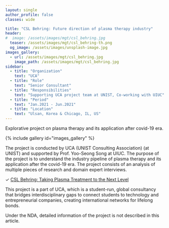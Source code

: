 ```yaml
---
layout: single
author_profile: false
classes: wide

title: "CSL Behring: Future direction of plasma therapy industry"
header:
#  image: /assets/images/mgt/csl_behring.jpg
  teaser: /assets/images/mgt/csl_behring-th.png
  og_image: /assets/images/unsplash-image.jpg
images_gallery:
  - url: /assets/images/mgt/csl_behring.jpg
    image_path: /assets/images/mgt/csl_behring.jpg
sidebar:
  - title: "Organization"
    text: "UCA"
  - title: "Role"
    text: "Senior Consultant"
  - title: "Responsibilities"
    text: "Supporting UCA project team at UNIST, Co-working with UIUC" 
  - title: "Period"
    text: "Jan.2021 - Jun.2021"
  - title: "Location"
    text: "Ulsan, Korea & Chicago, IL, US" 
---
```


Explorative project on plasma therapy and its application after covid-19 era. 

{% include gallery id="images_gallery" %}

The project is conducted by UCA (UNIST Consulting Association) (at UNIST) and supported by Prof. Yoo-Seong Song at UIUC. The purpose of the project is to understand the industry pipeline of plasma therapy and its application after the covid-19 era. The project consists of an analysis of multiple pieces of research and domain expert interviews. 

&#10003; <a href="https://www.cslbehring.com/vita/2020/taking-plasma-treatment-to-the-next-level-with-a-hyperimmune" class="no-uline"> CSL Behring: Taking Plasma Treatment to the Next Level </a>

This project is a part of UCA, which is a student-run, global consultancy that bridges interdisciplinary gaps to connect students to technology and entrepreneurial companies, creating international networks for lifelong bonds. 

Under the NDA, detailed information of the project is not described in this article.